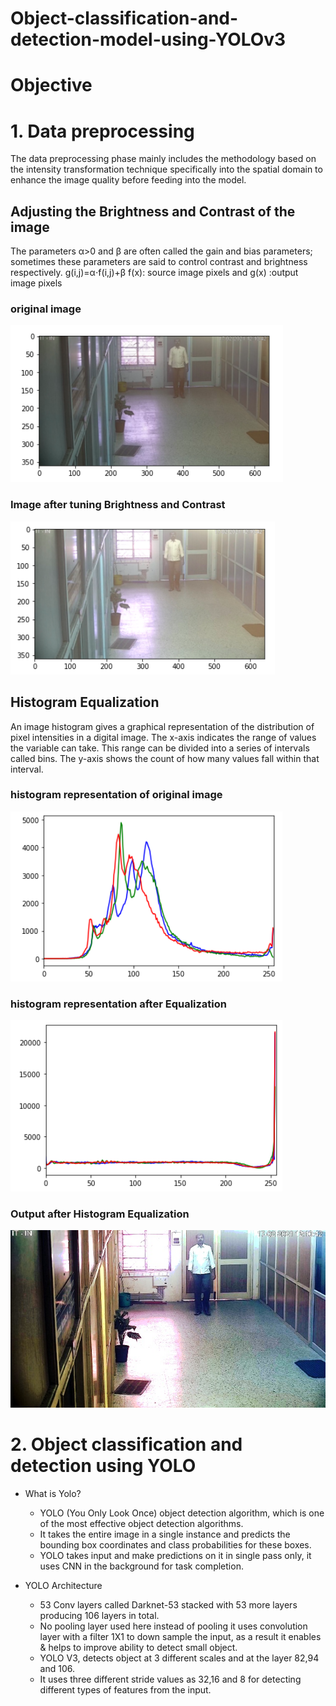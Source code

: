 # Object-classification-and-detection-model-using-YOLOv3

# Objective 
# 1. Data preprocessing 
The data preprocessing phase mainly includes the methodology based on the intensity transformation technique specifically into the spatial domain to enhance the image quality before feeding into the model.

## Adjusting the Brightness and Contrast of the image
The parameters α>0 and β are often called the gain and bias parameters; sometimes these parameters are said to control contrast and brightness respectively.
		g(i,j)=α⋅f(i,j)+β 
    f(x): source image pixels and g(x) :output image pixels

### original image 

![alt text](https://github.com/gouravbarkle/Object-classification-and-detection-model-using-YOLOv3/blob/main/Image%20metadata/original.png)

### Image after tuning Brightness and Contrast

![alt text](https://github.com/gouravbarkle/Object-classification-and-detection-model-using-YOLOv3/blob/main/Image%20metadata/original%20after%20enhancement.png)


## Histogram Equalization
An image histogram gives a graphical representation of the distribution of pixel intensities in a digital image.
The x-axis indicates the range of values the variable can take. This range can be divided into a series of intervals called bins. 
The y-axis shows the count of how many values fall within that interval.

### histogram representation of original image 

![alt text](https://github.com/gouravbarkle/Object-classification-and-detection-model-using-YOLOv3/blob/main/Image%20metadata/Histo%20original.png)

### histogram representation after Equalization

![alt text](https://github.com/gouravbarkle/Object-classification-and-detection-model-using-YOLOv3/blob/main/Image%20metadata/histo%20after.png)

### Output after Histogram Equalization

![alt text](https://github.com/gouravbarkle/Object-classification-and-detection-model-using-YOLOv3/blob/main/Image%20metadata/image%20histo.jpg)


# 2. Object classification and detection using YOLO

* What is Yolo?
	* YOLO (You Only Look Once) object detection algorithm, which is one of the most effective object detection algorithms.
	* It takes the entire image in a single instance and predicts the bounding box coordinates and class probabilities for these boxes. 
	* YOLO takes input and make predictions on it in single pass only, it uses CNN in the background for task completion.  

* YOLO Architecture
	* 53 Conv layers called Darknet-53 stacked with 53 more layers producing 106 layers in total.
	* No pooling layer used here instead of pooling it uses convolution layer with a filter 1X1 to down sample the input, as a result it enables & helps to 	improve ability to detect small object.
	* YOLO V3, detects object at 3 different scales and at the layer 82,94 and 106.
	* It uses three different stride values as 32,16 and 8 for detecting different types of features from the input.  
